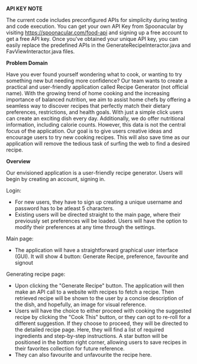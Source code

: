 ﻿**API KEY NOTE**
 
 The current code includes preconfigured APIs for simplicity during testing and code execution. 
 You can get your own API Key from Spoonacular by visiting https://spoonacular.com/food-api and signing up a free account to get a free API key. Once you've obtained your unique API key, you can easily replace the predefined APIs in the GenerateRecipeInteractor.java and FavViewInteractor.java files.
 
 **Problem Domain**

Have you ever found yourself wondering what to cook, or wanting to try something new but needing more confidence? Our team wants to create a practical and user-friendly application called Recipe Generator (not official name). With the growing trend of home cooking and the increasing importance of balanced nutrition, we aim to assist home chefs by offering a seamless way to discover recipes that perfectly match their dietary preferences, restrictions, and health goals. With just a simple click users can create an exciting dish every day. Additionally, we do offer nutritional information, including calorie counts. However, this data is not the central focus of the application. Our goal is to give users creative ideas and encourage users to try new cooking recipes. This will also save time as our application will remove the tedious task of surfing the web to find a desired recipe.

**Overview**

Our envisioned application is a user-friendly recipe generator. Users will begin by creating an account, signing in.

Login:

- For new users, they have to sign up creating a unique username and password has to be atleast 5 characters.
- Existing users will be directed straight to the main page, where their previously set preferences will be loaded. Users will have the option to modify their preferences at any time through the settings.

Main page:

- The application will have a straightforward graphical user interface (GUI). It will show 4 button: Generate Recipe, preference, favourite and signout 


Generating recipe page:

- Upon clicking the "Generate Recipe" button. The application will then make an API call to a website with recipes to fetch a recipe. Then retrieved recipe will be shown to the user by a concise description of the dish, and hopefully, an image for visual reference.
- Users will have the choice to either proceed with cooking the suggested recipe by clicking the "Cook This" button, or they can opt to re-roll for a different suggestion. If they choose to proceed, they will be directed to the detailed recipe page. Here, they will find a list of required ingredients and step-by-step instructions. A star button will be positioned in the bottom right corner, allowing users to save recipes in their favorites collection for future reference.
- They can also favourite and unfavourite the recipe here.
  
